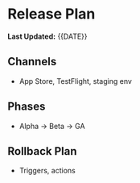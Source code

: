 # Release Plan
**Last Updated:** {{DATE}}

## Channels
- App Store, TestFlight, staging env

## Phases
- Alpha → Beta → GA

## Rollback Plan
- Triggers, actions